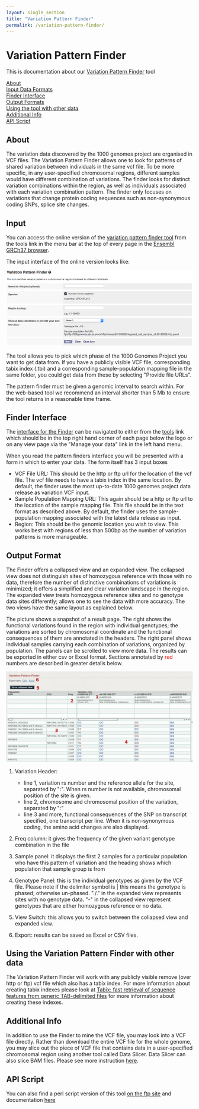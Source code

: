 ```yaml
---
layout: single_section
title: "Variation Pattern Finder"
permalink: /variation-pattern-finder/
---
```


# Variation Pattern Finder

This is documentation about our [Variation Pattern Finder]({{site.browser_url}}/Homo_sapiens/UserData/VariationsMapVCF) tool

[About](#bout)  
[Input Data Formats](input-data-formats)  
[Finder Interface](#finder-interface)  
[Output Formats](#output-format)  
[Using the tool with other data](#own-data)  
[Additional Info](#additional-info)  
[API Script](#api-script)

## About

The variation data discovered by the 1000 genomes project are organised in VCF files. The Variation Pattern Finder allows one to look for patterns of shared variation between individuals in the same vcf file. To be more specific, in any user-specified chromosomal regions, different samples would have different combination of variations. The finder looks for distinct variation combinations within the region, as well as individuals associated with each variation combination pattern. The finder only focuses on variations that change protein coding sequences such as non-synonymous coding SNPs, splice site changes.

## Input

You can access the online version of the [variation pattern finder tool](http://grch37.ensembl.org/Homo_sapiens/Tools/VariationPattern?db=core) from the tools link in the menu bar at the top of every page in the [Ensembl GRCh37 browser](http://grch37.ensembl.org/).

The input interface of the online version looks like:

![VPF input field](variation_pattern_finder_input.png "VPF input")

The tool allows you to pick which phase of the 1000 Genomes Project you want to get data from. If you have a publicly visible VCF file, corresponding tabix index (.tbi) and a corresponding sample-population mapping file in the same folder, you could get data from these by selecting "Provide file URLs".

The pattern finder must be given a genomic interval to search within. For the web-based tool we recommend an interval shorter than 5 Mb to ensure the tool returns in a reasonable time frame.

## Finder Interface

The [interface for the Finder]({{site.browser_url}}/Homo_sapiens/UserData/VariationsMapVCF) can be navigated to either from the [tools]({{site.browser_url}}/tools.html) link which should be in the top right hand corner of each page below the logo or on any view page via the "Manage your data" link in the left hand menu.

When you read the pattern finders interface you will be presented with a form in which to enter your data. The form itself has 3 input boxes

*   VCF File URL: This should be the http or ftp url for the location of the vcf file. The vcf file needs to have a tabix index in the same location. By default, the finder uses the most up-to-date 1000 genomes project data release as variation VCF input.
*   Sample Population Mapping URL: This again should be a http or ftp url to the location of the sample mapping file. This file should be in the text format as described above. By default, the finder uses the sample-population mapping associated with the latest data release as input.
*   Region: This should be the genomic location you wish to view. This works best with regions of less than 500bp as the number of variation patterns is more manageable.

## Output Format

The Finder offers a collapsed view and an expanded view. The collapsed view does not distinguish sites of homozygous reference with those with no data, therefore the number of distinctive combinations of variations is minimized; it offers a simplified and clear variation landscape in the region. The expanded view treats homozygous reference sites and no genotype data sites differently; allows one to see the data with more accuracy. The two views have the same layout as explained below.

The picture shows a snapshot of a result page. The right shows the functional variations found in the region with individual genotypes; the variations are sorted by chromosomal coordinate and the functional consequences of them are annotated in the headers. The right panel shows individual samples carrying each combination of variations, organized by population. The panels can be scrolled to view more data. The results can be exported in either csv or Excel format. Sections annotated by <span style="color: #ff0000;">red</span> numbers are described in greater details below.

![screen shot of variation pattern finder output](/sites/1000genomes.org/files/resize/documents/vpf_shot-730x351.jpg "variation pattern finder output")

1.  Variation Header:
    *  line 1, variation rs number and the reference allele for the site, separated by ":". When rs number is not available, chromosomal position of the site is given.
    *  line 2, chromosome and chromosomal position of the variation, separated by ":"
    *  line 3 and more, functional consequences of the SNP on transcript specified, one transcript per line. When it is non-synonymous coding, the amino acid changes are also displayed.

2.  Freq column: it gives the frequency of the given variant genotype combination in the file
3.  Sample panel: it displays the first 2 samples for a particular population who have this pattern of variation and the heading shows which population that sample group is from
4.  Genotype Panel: this is the individual genotypes as given by the VCF file. Please note if the delimiter symbol is \| this means the genotype is phased; otherwise un-phased. "./." in the expanded view represents sites with no genotype data. "-" in the collapsed view represent genotypes that are either homozygous reference or no data.
5.  View Switch: this allows you to switch between the collapsed view and expanded view.
6.  Export: results can be saved as Excel or CSV files.


## Using the Variation Pattern Finder with other data

The Variation Pattern Finder will work with any publicly visible remove (over http or ftp) vcf file which also has a tabix index. For more information about creating tabix indexes please look at [Tabix: fast retrieval of sequence features from generic TAB-delimited files](http://bioinformatics.oxfordjournals.org/content/27/5/718.short?rss=1) for more information about creating these indexes.

## Additional Info

In addition to use the Finder to mine the VCF file, you may look into a VCF file directly. Rather than download the entire VCF file for the whole genome, you may slice out the piece of VCF file that contains data in a user-specified chromosomal region using another tool called Data Slicer. Data Slicer can also slice BAM files. Please see more instruction [here](/wiki/DCC/data-slicer-documentation).

## API Script

You can also find a perl script version of this tool [on the ftp site](ftp://ftp.1000genomes.ebi.ac.uk/vol1/ftp/technical/browser/variation_pattern_finder/version_1.0/) and documentation [here](/variation-pattern-finder-api-documentation)
